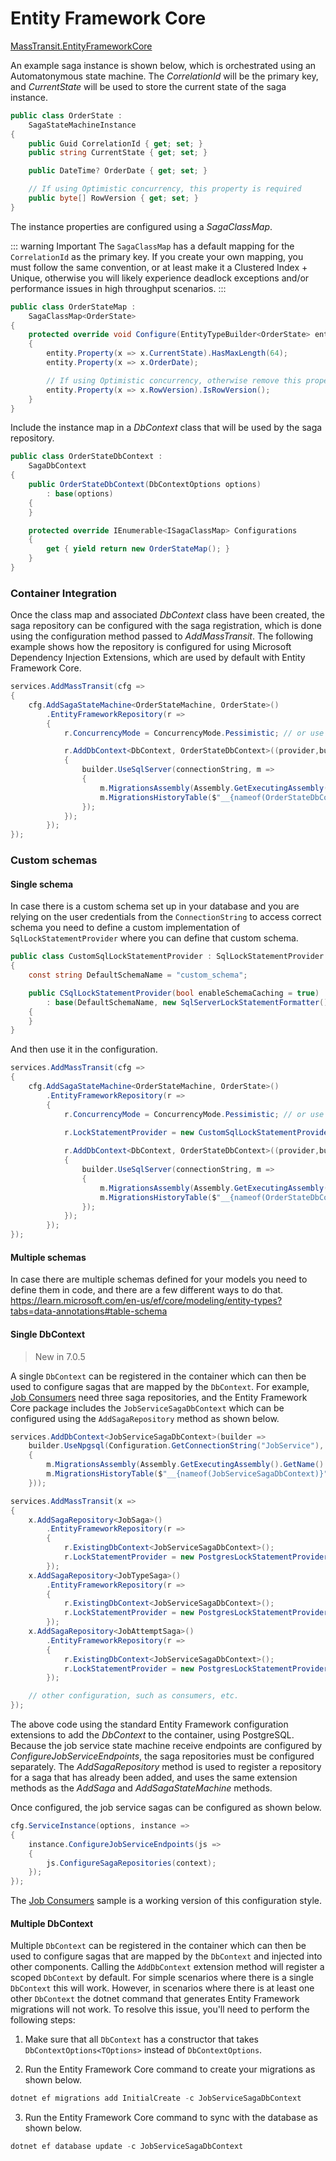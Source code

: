 # Entity Framework Core

[MassTransit.EntityFrameworkCore](https://www.nuget.org/packages/MassTransit.EntityFrameworkCore)

An example saga instance is shown below, which is orchestrated using an Automatonymous state machine. The _CorrelationId_ will be the primary key, and _CurrentState_ will be used to store the current state of the saga instance. 

```cs
public class OrderState :
    SagaStateMachineInstance
{
    public Guid CorrelationId { get; set; }
    public string CurrentState { get; set; }

    public DateTime? OrderDate { get; set; }

    // If using Optimistic concurrency, this property is required
    public byte[] RowVersion { get; set; }
}
```

The instance properties are configured using a _SagaClassMap_. 

::: warning Important
The `SagaClassMap` has a default mapping for the `CorrelationId` as the primary key. If you create your own mapping, you must follow the same convention, or at least make it a Clustered Index + Unique, otherwise you will likely experience deadlock exceptions and/or performance issues in high throughput scenarios.
:::

```cs
public class OrderStateMap : 
    SagaClassMap<OrderState>
{
    protected override void Configure(EntityTypeBuilder<OrderState> entity, ModelBuilder model)
    {
        entity.Property(x => x.CurrentState).HasMaxLength(64);
        entity.Property(x => x.OrderDate);

        // If using Optimistic concurrency, otherwise remove this property
        entity.Property(x => x.RowVersion).IsRowVersion();
    }
}
```

Include the instance map in a _DbContext_ class that will be used by the saga repository.

```cs
public class OrderStateDbContext : 
    SagaDbContext
{
    public OrderStateDbContext(DbContextOptions options)
        : base(options)
    {
    }

    protected override IEnumerable<ISagaClassMap> Configurations
    {
        get { yield return new OrderStateMap(); }
    }
}
```

### Container Integration

Once the class map and associated _DbContext_ class have been created, the saga repository can be configured with the saga registration, which is done using the configuration method passed to _AddMassTransit_. The following example shows how the repository is configured for using Microsoft Dependency Injection Extensions, which are used by default with Entity Framework Core.

```cs
services.AddMassTransit(cfg =>
{
    cfg.AddSagaStateMachine<OrderStateMachine, OrderState>()
        .EntityFrameworkRepository(r =>
        {
            r.ConcurrencyMode = ConcurrencyMode.Pessimistic; // or use Optimistic, which requires RowVersion

            r.AddDbContext<DbContext, OrderStateDbContext>((provider,builder) =>
            {
                builder.UseSqlServer(connectionString, m =>
                {
                    m.MigrationsAssembly(Assembly.GetExecutingAssembly().GetName().Name);
                    m.MigrationsHistoryTable($"__{nameof(OrderStateDbContext)}");
                });
            });
        });
});
```

### Custom schemas

#### Single schema

In case there is a custom schema set up in your database and you are relying on the user credentials from the `ConnectionString` to access correct schema you need to define a custom implementation of `SqlLockStatementProvider` where you can define that custom schema.

```cs
public class CustomSqlLockStatementProvider : SqlLockStatementProvider
{
    const string DefaultSchemaName = "custom_schema";

    public CSqlLockStatementProvider(bool enableSchemaCaching = true)
        : base(DefaultSchemaName, new SqlServerLockStatementFormatter(), enableSchemaCaching)
    {
    }
} 
```

And then use it in the configuration.

```cs
services.AddMassTransit(cfg =>
{
    cfg.AddSagaStateMachine<OrderStateMachine, OrderState>()
        .EntityFrameworkRepository(r =>
        {
            r.ConcurrencyMode = ConcurrencyMode.Pessimistic; // or use Optimistic, which requires RowVersion
            
            r.LockStatementProvider = new CustomSqlLockStatementProvider();

            r.AddDbContext<DbContext, OrderStateDbContext>((provider,builder) =>
            {
                builder.UseSqlServer(connectionString, m =>
                {
                    m.MigrationsAssembly(Assembly.GetExecutingAssembly().GetName().Name);
                    m.MigrationsHistoryTable($"__{nameof(OrderStateDbContext)}");
                });
            });
        });
});
```

#### Multiple schemas

In case there are multiple schemas defined for your models you need to define them in code, and there are a few different ways to do that.
https://learn.microsoft.com/en-us/ef/core/modeling/entity-types?tabs=data-annotations#table-schema


#### Single DbContext

> New in 7.0.5

A single `DbContext` can be registered in the container which can then be used to configure sagas that are mapped by the `DbContext`. For example, [Job Consumers](/advanced/job-consumers) need three saga repositories, and the Entity Framework Core package includes the `JobServiceSagaDbContext` which can be configured using the `AddSagaRepository` method as shown below.

```cs
services.AddDbContext<JobServiceSagaDbContext>(builder =>
    builder.UseNpgsql(Configuration.GetConnectionString("JobService"), m =>
    {
        m.MigrationsAssembly(Assembly.GetExecutingAssembly().GetName().Name);
        m.MigrationsHistoryTable($"__{nameof(JobServiceSagaDbContext)}");
    }));

services.AddMassTransit(x =>
{
    x.AddSagaRepository<JobSaga>()
        .EntityFrameworkRepository(r =>
        {
            r.ExistingDbContext<JobServiceSagaDbContext>();
            r.LockStatementProvider = new PostgresLockStatementProvider();
        });
    x.AddSagaRepository<JobTypeSaga>()
        .EntityFrameworkRepository(r =>
        {
            r.ExistingDbContext<JobServiceSagaDbContext>();
            r.LockStatementProvider = new PostgresLockStatementProvider();
        });
    x.AddSagaRepository<JobAttemptSaga>()
        .EntityFrameworkRepository(r =>
        {
            r.ExistingDbContext<JobServiceSagaDbContext>();
            r.LockStatementProvider = new PostgresLockStatementProvider();
        });

    // other configuration, such as consumers, etc.
});
```

The above code using the standard Entity Framework configuration extensions to add the _DbContext_ to the container, using PostgreSQL. Because the job service state machine receive endpoints are configured by _ConfigureJobServiceEndpoints_, the saga repositories must be configured separately. The _AddSagaRepository_ method is used to register a repository for a saga that has already been added, and uses the same extension methods as the _AddSaga_ and _AddSagaStateMachine_ methods.

Once configured, the job service sagas can be configured as shown below.

```cs
cfg.ServiceInstance(options, instance =>
{
    instance.ConfigureJobServiceEndpoints(js =>
    {
        js.ConfigureSagaRepositories(context);
    });
});
```

The [Job Consumers](https://github.com/MassTransit/Sample-JobConsumers) sample is a working version of this configuration style.


#### Multiple DbContext

Multiple `DbContext` can be registered in the container which can then be used to configure sagas that are mapped by the `DbContext` and injected into other components. Calling the ```AddDbContext``` extension method will register a scoped ```DbContext``` by default. For simple scenarios where there is a single ```DbContext``` this will work. However, in scenarios where there is at least one other ```DbContext``` the dotnet command that generates Entity Framework migrations will not work. To resolve this issue, you'll need to perform the following steps:
1. Make sure that all ```DbContext``` has a constructor that takes ```DbContextOptions<TOptions>``` instead of ```DbContextOptions```.

2. Run the Entity Framework Core command to create your migrations as shown below.

```cs
dotnet ef migrations add InitialCreate -c JobServiceSagaDbContext
```

3. Run the Entity Framework Core command to sync with the database as shown below.
 
 ```cs
 dotnet ef database update -c JobServiceSagaDbContext
 ```


